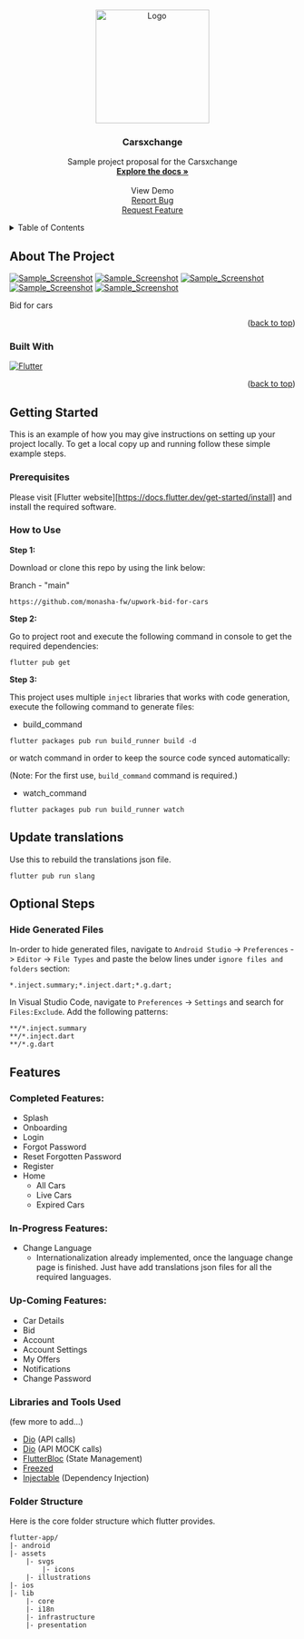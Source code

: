 <a name="readme-top"></a>

<!-- PROJECT SHIELDS -->

[comment]: <> ([![Contributors][contributors-shield]][contributors-url])

[comment]: <> ([![Forks][forks-shield]][forks-url])

[comment]: <> ([![Stargazers][stars-shield]][stars-url])

[comment]: <> ([![Issues][issues-shield]][issues-url])

[comment]: <> ([![MIT License][license-shield]][license-url])

[comment]: <> ([![LinkedIn][linkedin-shield]][linkedin-url])

<!-- PROJECT LOGO -->
<br />
<div align="center">
  <a href="https://github.com/monasha-fw/upwork-bid-for-cars">
    <img src="public/images/logo.png" alt="Logo" height="200">
  </a>

<h3 align="center">Carsxchange</h3>

  <p align="center">
    Sample project proposal for the Carsxchange
    <br />
    <a href="https://github.com/monasha-fw/upwork-bid-for-cars"><strong>Explore the docs »</strong></a>
    <br />
    <br />
    <a >View Demo</a>
    <br />
    <a href="https://github.com/monasha-fw/upwork-bid-for-cars/issues">Report Bug</a>
    <br />
    <a href="https://github.com/monasha-fw/upwork-bid-for-cars/issues">Request Feature</a>
  </p>
</div>



<!-- TABLE OF CONTENTS -->
<details>
  <summary>Table of Contents</summary>
  <ol>
    <li>
      <a href="#about-the-project">About The Project</a>
      <ul>
        <li><a href="#built-with">Built With</a></li>
      </ul>
    </li>
    <li>
      <a href="#getting-started">Getting Started</a>
      <ul>
        <li><a href="#prerequisites">Prerequisites</a></li>
        <li><a href="#how-to-use">How to Use</a></li>
      </ul>
    </li>
    <li><a href="#hide-generated-files">Hide Generated Files</a></li>
    <li>
      <a href="#features">Features</a>
      <ul>
        <li><a href="#completed-features">Completed Features</a></li>
        <li><a href="#in-progress-features">In-Progress Features</a></li>
        <li><a href="#up-coming-features">Up-Coming Features</a></li>
      </ul>
    </li>
    <li><a href="#libraries-and-tools-used">Libraries and Tools Used</a></li>
    <li><a href="#folder-structure">Folder Structure</a></li>
  </ol>
</details>



<!-- ABOUT THE PROJECT -->

## About The Project
[![Sample_Screenshot][product-screenshot-2]](https://github.com/monasha-fw/upwork-bid-for-cars)
[![Sample_Screenshot][product-screenshot-3]](https://github.com/monasha-fw/upwork-bid-for-cars)
[![Sample_Screenshot][product-screenshot-4]](https://github.com/monasha-fw/upwork-bid-for-cars)
[![Sample_Screenshot][product-screenshot-5]](https://github.com/monasha-fw/upwork-bid-for-cars)
[![Sample_Screenshot][product-screenshot-6]](https://github.com/monasha-fw/upwork-bid-for-cars)

Bid for cars

<p align="right">(<a href="#readme-top">back to top</a>)</p>

### Built With

[![Flutter][Flutter]][Flutter-url]

<p align="right">(<a href="#readme-top">back to top</a>)</p>



<!-- GETTING STARTED -->

## Getting Started

This is an example of how you may give instructions on setting up your project locally.
To get a local copy up and running follow these simple example steps.

### Prerequisites

Please visit [Flutter website][https://docs.flutter.dev/get-started/install] and install the
required software.

### How to Use

**Step 1:**

Download or clone this repo by using the link below:

Branch - "main"

```
https://github.com/monasha-fw/upwork-bid-for-cars
```

**Step 2:**

Go to project root and execute the following command in console to get the required dependencies:

```
flutter pub get 
```

**Step 3:**

This project uses multiple `inject` libraries that works with code generation, execute the following
command to generate files:

* build_command
```
flutter packages pub run build_runner build -d
```

or watch command in order to keep the source code synced automatically:

(Note: For the first use, `build_command` command is required.)

* watch_command
```
flutter packages pub run build_runner watch
```

## Update translations

Use this to rebuild the translations json file.
```
flutter pub run slang
```

## Optional Steps
### Hide Generated Files

In-order to hide generated files, navigate
to `Android Studio` -> `Preferences` -> `Editor` -> `File Types` and paste the below lines
under `ignore files and folders` section:

```
*.inject.summary;*.inject.dart;*.g.dart;
```

In Visual Studio Code, navigate to `Preferences` -> `Settings` and search for `Files:Exclude`. Add
the following patterns:

```
**/*.inject.summary
**/*.inject.dart
**/*.g.dart
```

## Features
### Completed Features:

* Splash
* Onboarding
* Login
* Forgot Password
* Reset Forgotten Password
* Register
* Home
  * All Cars
  * Live Cars
  * Expired Cars

### In-Progress Features:
* Change Language
  * Internationalization already implemented, once the language change page is finished. Just have add translations json files for all the required languages. 

### Up-Coming Features:

* Car Details
* Bid
* Account
* Account Settings
* My Offers
* Notifications
* Change Password

### Libraries and Tools Used 
(few more to add...)

* [Dio](https://github.com/flutterchina/dio) (API calls)
* [Dio](https://github.com/flutterchina/dio) (API MOCK calls)
* [FlutterBloc](https://github.com/felangel/bloc/) (State Management)
* [Freezed](https://pub.dev/packages/freezed)
* [Injectable](https://pub.dev/packages/injectable) (Dependency Injection)

### Folder Structure

Here is the core folder structure which flutter provides.

```
flutter-app/
|- android
|- assets
    |- svgs
        |- icons
    |- illustrations
|- ios
|- lib
    |- core
    |- i18n
    |- infrastructure
    |- presentation
```

<!-- MARKDOWN LINKS & IMAGES -->
<!-- https://www.markdownguide.org/basic-syntax/#reference-style-links -->

[contributors-shield]: https://img.shields.io/github/contributors/github_username/repo_name.svg?style=for-the-badge

[contributors-url]: https://github.com/monasha-fw/upwork-bid-for-cars/graphs/contributors

[forks-shield]: https://img.shields.io/github/forks/github_username/repo_name.svg?style=for-the-badge

[forks-url]: https://github.com/monasha-fw/upwork-bid-for-cars/network/members

[stars-shield]: https://img.shields.io/github/stars/github_username/repo_name.svg?style=for-the-badge

[stars-url]: https://github.com/monasha-fw/upwork-bid-for-cars/stargazers

[issues-shield]: https://img.shields.io/github/issues/github_username/repo_name.svg?style=for-the-badge

[issues-url]: https://github.com/monasha-fw/upwork-bid-for-cars/issues

[license-shield]: https://img.shields.io/github/license/github_username/repo_name.svg?style=for-the-badge

[license-url]: https://github.com/monasha-fw/upwork-bid-for-cars/blob/master/LICENSE.txt

[linkedin-shield]: https://img.shields.io/badge/-LinkedIn-black.svg?style=for-the-badge&logo=linkedin&colorB=555

[linkedin-url]: https://linkedin.com/in/linkedin_username

[product-logo]: public/images/logo.png

[product-screenshot-2]: public/images/screenshot_2.png
[product-screenshot-3]: public/images/screenshot_3.png
[product-screenshot-4]: public/images/screenshot_4.png
[product-screenshot-5]: public/images/screenshot_5.png
[product-screenshot-6]: public/images/screenshot_6.png

[Flutter]: https://img.shields.io/badge/Flutter-%2302569B.svg?style=for-the-badge&logo=Flutter&logoColor=white

[Flutter-url]: https://flutter.dev/

